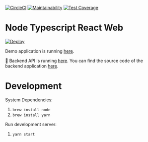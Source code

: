 [![CircleCI](https://circleci.com/gh/developer239/node-typescript-react-web.svg?style=svg)](https://circleci.com/gh/developer239/node-typescript-react-web)
[![Maintainability](https://api.codeclimate.com/v1/badges/6d7b91d3589966a95878/maintainability)](https://codeclimate.com/github/developer239/node-typescript-react-web/maintainability)
[![Test Coverage](https://api.codeclimate.com/v1/badges/6d7b91d3589966a95878/test_coverage)](https://codeclimate.com/github/developer239/node-typescript-react-web/test_coverage)

# Node Typescript React Web

[![Deploy](https://www.herokucdn.com/deploy/button.svg)](https://heroku.com/deploy)

Demo application is running [here](https://node-typescript-react-web.herokuapp.com).

📘 Backend API is running [here](https://node-typescript-api.herokuapp.com/). You can find the source code of the backend application [here](https://github.com/developer239/node-typescript-react-web).

# Development

System Dependencies:

1. `brew install node`
2. `brew install yarn`

Run development server:

1. `yarn start`
